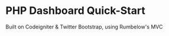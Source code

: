 PHP Dashboard Quick-Start
=========================

Built on Codeigniter &amp; Twitter Bootstrap, using Rumbelow's MVC
